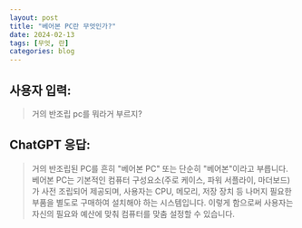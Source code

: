```yaml
---
layout: post
title: "베어본 PC란 무엇인가?"
date: 2024-02-13
tags: [무엇, 란]
categories: blog
---
```


## 사용자 입력:
> 거의 반조립 pc를 뭐라거 부르지?

## ChatGPT 응답:
> 거의 반조립된 PC를 흔히 "베어본 PC" 또는 단순히 "베어본"이라고 부릅니다. 베어본 PC는 기본적인 컴퓨터 구성요소(주로 케이스, 파워 서플라이, 마더보드)가 사전 조립되어 제공되며, 사용자는 CPU, 메모리, 저장 장치 등 나머지 필요한 부품을 별도로 구매하여 설치해야 하는 시스템입니다. 이렇게 함으로써 사용자는 자신의 필요와 예산에 맞춰 컴퓨터를 맞춤 설정할 수 있습니다.

